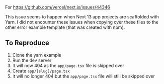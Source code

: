 For https://github.com/vercel/next.js/issues/44346

This issue seems to happen when Next 13 app projects are scaffolded with Yarn. I did not encounter these issues when copying over these files to the other error example template (that was created with npm).

## To Reproduce

1. Clone the yarn example
2. Run the dev server
3. It will now 404 as the `app/page.tsx` file is skipped over
4. Create `app/[slug]/page.tsx`
5. It will no longer 404 but the `app/page.tsx` file will still be skipped over
